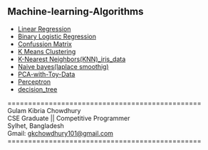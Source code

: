 ## Machine-learning-Algorithms
* [Linear Regression](https://github.com/GK-CPP/Machine-learning-Algorithms/blob/master/Linear%20Regression/Linear%20Regression.ipynb)
* [Binary Logistic Regression](https://github.com/GK-CPP/Machine-learning-Algorithms/blob/master/Binary%20Logistic%20Regression.ipynb)
* [Confussion Matrix](https://github.com/GK-CPP/Machine-learning-Algorithms/blob/master/Confussion%20Matrix.ipynb)
* [K Means Clustering](https://github.com/GK-CPP/Machine-learning-Algorithms/blob/master/K%20Means%20Clustering.ipynb)
* [K-Nearest Neighbors(KNN)_iris_data](https://github.com/GK-CPP/Machine-learning-Algorithms/blob/master/K-Nearest%20Neighbors(KNN)_iris_data.ipynb)
* [Naive bayes(laplace smoothig)](https://github.com/GK-CPP/Machine-learning-Algorithms/blob/master/Naive%20bayes(laplace%20smoothig).ipynb)
* [PCA-with-Toy-Data](https://github.com/GK-CPP/Machine-learning-Algorithms/blob/master/PCA-with-Toy-Data.ipynb)
* [Perceptron](https://github.com/GK-CPP/Machine-learning-Algorithms/blob/master/Perceptron.ipynb)
* [decision_tree](https://github.com/GK-CPP/Machine-learning-Algorithms/blob/master/decision_tree.ipynb)


=============================================== <br> 
Gulam Kibria Chowdhury <br>
CSE Graduate || Competitive Programmer <br>
Sylhet, Bangladesh <br>
Gmail: gkchowdhury101@gmail.com <br>
=============================================== <br>
